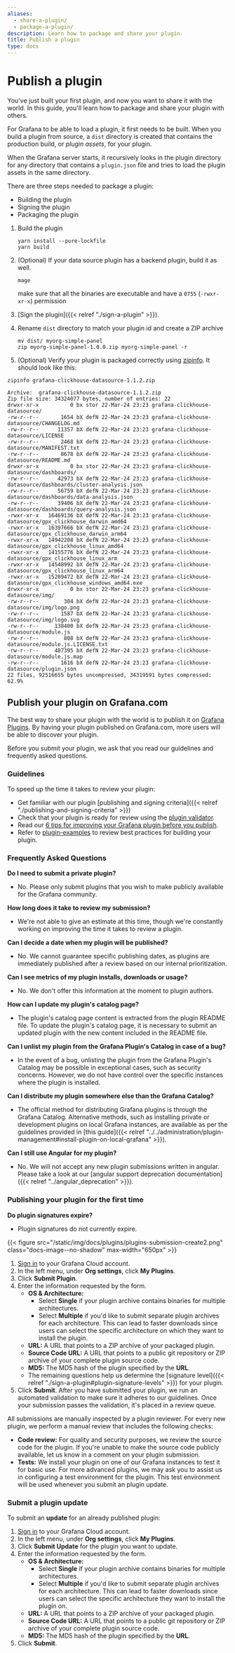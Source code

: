 ```yaml
---
aliases:
  - share-a-plugin/
  - package-a-plugin/
description: Learn how to package and share your plugin.
title: Publish a plugin
type: docs
---
```


# Publish a plugin

You've just built your first plugin, and now you want to share it with the world.
In this guide, you'll learn how to package and share your plugin with others.

For Grafana to be able to load a plugin, it first needs to be built.
When you build a plugin from source, a `dist` directory is created that contains the production build, or _plugin assets_, for your plugin.

When the Grafana server starts, it recursively looks in the plugin directory for any directory that contains a `plugin.json` file and tries to load the plugin assets in the same directory.

There are three steps needed to package a plugin:

- Building the plugin
- Signing the plugin
- Packaging the plugin

1. Build the plugin

   ```
   yarn install --pure-lockfile
   yarn build
   ```

1. (Optional) If your data source plugin has a backend plugin, build it as well.

   ```
   mage
   ```

   make sure that all the binaries are executable and have a `0755` (`-rwxr-xr-x`) permission

1. [Sign the plugin]({{< relref "./sign-a-plugin" >}}).

1. Rename `dist` directory to match your plugin id and create a ZIP archive

   ```
   mv dist/ myorg-simple-panel
   zip myorg-simple-panel-1.0.0.zip myorg-simple-panel -r
   ```

1. (Optional) Verify your plugin is packaged correctly using [zipinfo](https://linux.die.net/man/1/zipinfo).
   It should look like this:

```
zipinfo grafana-clickhouse-datasource-1.1.2.zip

Archive:  grafana-clickhouse-datasource-1.1.2.zip
Zip file size: 34324077 bytes, number of entries: 22
drwxr-xr-x          0 bx stor 22-Mar-24 23:23 grafana-clickhouse-datasource/
-rw-r--r--       1654 bX defN 22-Mar-24 23:23 grafana-clickhouse-datasource/CHANGELOG.md
-rw-r--r--      11357 bX defN 22-Mar-24 23:23 grafana-clickhouse-datasource/LICENSE
-rw-r--r--       2468 bX defN 22-Mar-24 23:23 grafana-clickhouse-datasource/MANIFEST.txt
-rw-r--r--       8678 bX defN 22-Mar-24 23:23 grafana-clickhouse-datasource/README.md
drwxr-xr-x          0 bx stor 22-Mar-24 23:23 grafana-clickhouse-datasource/dashboards/
-rw-r--r--      42973 bX defN 22-Mar-24 23:23 grafana-clickhouse-datasource/dashboards/cluster-analysis.json
-rw-r--r--      56759 bX defN 22-Mar-24 23:23 grafana-clickhouse-datasource/dashboards/data-analysis.json
-rw-r--r--      39406 bX defN 22-Mar-24 23:23 grafana-clickhouse-datasource/dashboards/query-analysis.json
-rwxr-xr-x   16469136 bX defN 22-Mar-24 23:23 grafana-clickhouse-datasource/gpx_clickhouse_darwin_amd64
-rwxr-xr-x   16397666 bX defN 22-Mar-24 23:23 grafana-clickhouse-datasource/gpx_clickhouse_darwin_arm64
-rwxr-xr-x   14942208 bX defN 22-Mar-24 23:23 grafana-clickhouse-datasource/gpx_clickhouse_linux_amd64
-rwxr-xr-x   14155776 bX defN 22-Mar-24 23:23 grafana-clickhouse-datasource/gpx_clickhouse_linux_arm
-rwxr-xr-x   14548992 bX defN 22-Mar-24 23:23 grafana-clickhouse-datasource/gpx_clickhouse_linux_arm64
-rwxr-xr-x   15209472 bX defN 22-Mar-24 23:23 grafana-clickhouse-datasource/gpx_clickhouse_windows_amd64.exe
drwxr-xr-x          0 bx stor 22-Mar-24 23:23 grafana-clickhouse-datasource/img/
-rw-r--r--        304 bX defN 22-Mar-24 23:23 grafana-clickhouse-datasource/img/logo.png
-rw-r--r--       1587 bX defN 22-Mar-24 23:23 grafana-clickhouse-datasource/img/logo.svg
-rw-r--r--     138400 bX defN 22-Mar-24 23:23 grafana-clickhouse-datasource/module.js
-rw-r--r--        808 bX defN 22-Mar-24 23:23 grafana-clickhouse-datasource/module.js.LICENSE.txt
-rw-r--r--     487395 bX defN 22-Mar-24 23:23 grafana-clickhouse-datasource/module.js.map
-rw-r--r--       1616 bX defN 22-Mar-24 23:23 grafana-clickhouse-datasource/plugin.json
22 files, 92516655 bytes uncompressed, 34319591 bytes compressed:  62.9%
```

## Publish your plugin on Grafana.com

The best way to share your plugin with the world is to publish it on [Grafana Plugins](/plugins).
By having your plugin published on Grafana.com, more users will be able to discover your plugin.

Before you submit your plugin, we ask that you read our guidelines and frequently asked questions.

### Guidelines

To speed up the time it takes to review your plugin:

- Get familiar with our plugin [publishing and signing criteria]({{< relref "./publishing-and-signing-criteria" >}})
- Check that your plugin is ready for review using the [plugin validator](https://github.com/grafana/plugin-validator).
- Read our [6 tips for improving your Grafana plugin before you publish](/blog/2021/01/21/6-tips-for-improving-your-grafana-plugin-before-you-publish/).
- Refer to [plugin-examples](https://github.com/grafana/grafana-plugin-examples) to review best practices for building your plugin.

### Frequently Asked Questions

**Do I need to submit a private plugin?**

- No. Please only submit plugins that you wish to make publicly available for the Grafana community.

**How long does it take to review my submission?**

- We're not able to give an estimate at this time, though we're constantly working on improving the time it takes to review a plugin.

**Can I decide a date when my plugin will be published?**

- No. We cannot guarantee specific publishing dates, as plugins are immediately published after a review based on our internal prioritization.

**Can I see metrics of my plugin installs, downloads or usage?**

- No. We don't offer this information at the moment to plugin authors.

**How can I update my plugin's catalog page?**

- The plugin's catalog page content is extracted from the plugin README file.
  To update the plugin's catalog page, it is necessary to submit an updated plugin with the new content included in the README file.

**Can I unlist my plugin from the Grafana Plugin's Catalog in case of a bug?**

- In the event of a bug, unlisting the plugin from the Grafana Plugin's Catalog may be possible in exceptional cases, such as security concerns.
  However, we do not have control over the specific instances where the plugin is installed.

**Can I distribute my plugin somewhere else than the Grafana Catalog?**

- The official method for distributing Grafana plugins is through the Grafana Catalog.
  Alternative methods, such as installing private or development plugins on local Grafana instances, are available as per the guidelines provided in [this guide]({{< relref "../../administration/plugin-management#install-plugin-on-local-grafana" >}}).

**Can I still use Angular for my plugin?**

- No. We will not accept any new plugin submissions written in angular.
  Please take a look at our [angular support deprecation documentation]({{< relref "../angular_deprecation" >}}).

### Publishing your plugin for the first time

**Do plugin signatures expire?**

- Plugin signatures do not currently expire.

{{< figure src="/static/img/docs/plugins/plugins-submission-create2.png" class="docs-image--no-shadow" max-width="650px" >}}

1. [Sign in](/auth/sign-in) to your Grafana Cloud account.
1. In the left menu, under **Org settings**, click **My Plugins**.
1. Click **Submit Plugin**.
1. Enter the information requested by the form.
   - **OS & Architecture:**
     - Select **Single** if your plugin archive contains binaries for multiple architectures.
     - Select **Multiple** if you'd like to submit separate plugin archives for each architecture.
       This can lead to faster downloads since users can select the specific architecture on which they want to install the plugin.
   - **URL:** A URL that points to a ZIP archive of your packaged plugin.
   - **Source Code URL:** A URL that points to a public git repository or ZIP archive of your complete plugin source code.
   - **MD5:** The MD5 hash of the plugin specified by the **URL**.
   - The remaining questions help us determine the [signature level]({{< relref "./sign-a-plugin#plugin-signature-levels" >}}) for your plugin.
1. Click **Submit**.
   After you have submitted your plugin, we run an automated validation to make sure it adheres to our guidelines.
   Once your submission passes the validation, it's placed in a review queue.

All submissions are manually inspected by a plugin reviewer.
For every new plugin, we perform a manual review that includes the following checks:

- **Code review:** For quality and security purposes, we review the source code for the plugin.
  If you're unable to make the source code publicly available, let us know in a comment on your plugin submission.
- **Tests:** We install your plugin on one of our Grafana instances to test it for basic use.
  For more advanced plugins, we may ask you to assist us in configuring a test environment for the plugin.
  This test environment will be used whenever you submit an plugin update.

### Submit a plugin update

To submit an **update** for an already published plugin:

1. [Sign in](/auth/sign-in) to your Grafana Cloud account.
1. In the left menu, under **Org settings**, click **My Plugins**.
1. Click **Submit Update** for the plugin you want to update.
1. Enter the information requested by the form.
   - **OS & Architecture:**
     - Select **Single** if your plugin archive contains binaries for multiple architectures.
     - Select **Multiple** if you'd like to submit separate plugin archives for each architecture.
       This can lead to faster downloads since users can select the specific architecture they want to install the plugin on.
   - **URL:** A URL that points to a ZIP archive of your packaged plugin.
   - **Source Code URL:** A URL that points to a public git repository or ZIP archive of your complete plugin source code.
   - **MD5:** The MD5 hash of the plugin specified by the **URL**.
1. Click **Submit**.
